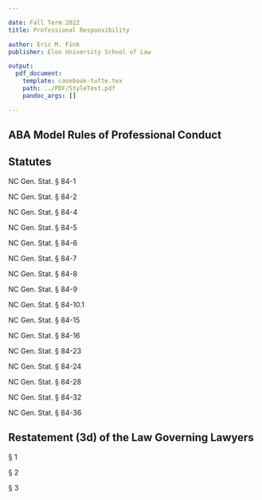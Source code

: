 ```yaml
---

date: Fall Term 2022
title: Professional Responsibility

author: Eric M. Fink
publisher: Elon University School of Law

output:
  pdf_document:
    template: casebook-tufte.tex
    path: ../PDF/StyleTest.pdf
    pandoc_args: []

---
```


## ABA Model Rules of Professional Conduct



## Statutes

NC Gen. Stat. § 84-1

NC Gen. Stat. § 84-2

NC Gen. Stat. § 84-4

NC Gen. Stat. § 84-5

NC Gen. Stat. § 84-6

NC Gen. Stat. § 84-7

NC Gen. Stat. § 84-8

NC Gen. Stat. § 84-9

NC Gen. Stat. § 84-10.1

NC Gen. Stat. § 84-15

NC Gen. Stat. § 84-16

NC Gen. Stat. § 84-23

NC Gen. Stat. § 84-24

NC Gen. Stat. § 84-28

NC Gen. Stat. § 84-32

NC Gen. Stat. § 84-36


## Restatement (3d) of the Law Governing Lawyers

§ 1

§ 2

§ 3
